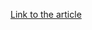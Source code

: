 [Link to the article](https://symantec.com/connect/blogs/trojanstabuniq-found-financial-institution-servers)
